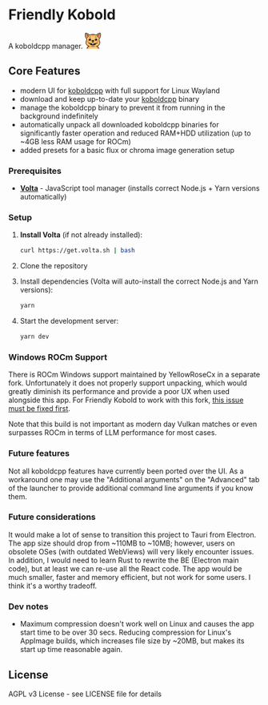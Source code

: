 # Friendly Kobold

A koboldcpp manager. <!-- markdownlint-disable MD033 -->
<img src="assets/icon.png" alt="FriendlyKobold Icon" width="32" height="32">

<!-- markdownlint-enable MD033 -->

## Core Features

- modern UI for [koboldcpp](https://github.com/LostRuins/koboldcpp) with full support for Linux Wayland
- download and keep up-to-date your [koboldcpp](https://github.com/LostRuins/koboldcpp/releases) binary
- manage the koboldcpp binary to prevent it from running in the background indefinitely
- automatically unpack all downloaded koboldcpp binaries for significantly faster operation and reduced RAM+HDD utilization (up to ~4GB less RAM usage for ROCm)
- added presets for a basic flux or chroma image generation setup

### Prerequisites

- **[Volta](https://volta.sh/)** - JavaScript tool manager (installs correct Node.js + Yarn versions automatically)

### Setup

1. **Install Volta** (if not already installed):

   ```bash
   curl https://get.volta.sh | bash
   ```

2. Clone the repository
3. Install dependencies (Volta will auto-install the correct Node.js and Yarn versions):

   ```bash
   yarn
   ```

4. Start the development server:

   ```bash
   yarn dev
   ```

### Windows ROCm Support

There is ROCm Windows support maintained by YellowRoseCx in a separate fork.
Unfortunately it does not properly support unpacking, which would greatly diminish its performance and provide a poor UX when used alongside this app.
For Friendly Kobold to work with this fork, [this issue must be fixed first](https://github.com/YellowRoseCx/koboldcpp-rocm/issues/129).

Note that this build is not important as modern day Vulkan matches or even surpasses ROCm in terms of LLM performance for most cases.

### Future features

Not all koboldcpp features have currently been ported over the UI. As a workaround one may use the "Additional arguments" on the "Advanced" tab of the launcher to provide additional command line arguments if you know them.

### Future considerations

It would make a lot of sense to transition this project to Tauri from Electron. The app size should drop from ~110MB to ~10MB; however, users on obsolete OSes (with outdated WebViews) will very likely encounter issues. In addition, I would need to learn Rust to rewrite the BE (Electron main code), but at least we can re-use all the React code. The app would be much smaller, faster and memory efficient, but not work for some users. I think it's a worthy tradeoff.

### Dev notes

- Maximum compression doesn't work well on Linux and causes the app start time to be over 30 secs. Reducing compression for Linux's AppImage builds, which increases file size by ~20MB, but makes its start up time reasonable again.

## License

AGPL v3 License - see LICENSE file for details
